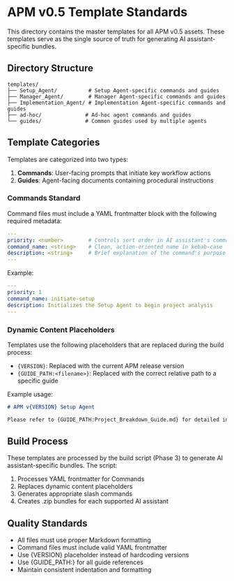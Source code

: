 # APM v0.5 Template Standards

This directory contains the master templates for all APM v0.5 assets. These templates serve as the single source of truth for generating AI assistant-specific bundles.

## Directory Structure

```
templates/
├── Setup_Agent/          # Setup Agent-specific commands and guides
├── Manager_Agent/        # Manager Agent-specific commands and guides
├── Implementation_Agent/ # Implementation Agent-specific commands and guides
├── ad-hoc/              # Ad-hoc agent commands and guides
└── guides/              # Common guides used by multiple agents
```

## Template Categories

Templates are categorized into two types:

1. **Commands**: User-facing prompts that initiate key workflow actions
2. **Guides**: Agent-facing documents containing procedural instructions

### Commands Standard

Command files must include a YAML frontmatter block with the following required metadata:

```yaml
---
priority: <number>        # Controls sort order in AI assistant's command menu
command_name: <string>    # Clean, action-oriented name in kebab-case
description: <string>     # Brief explanation of the command's purpose
---
```

Example:
```yaml
---
priority: 1
command_name: initiate-setup
description: Initializes the Setup Agent to begin project analysis
---
```

### Dynamic Content Placeholders

Templates use the following placeholders that are replaced during the build process:

- `{VERSION}`: Replaced with the current APM release version
- `{GUIDE_PATH:<filename>}`: Replaced with the correct relative path to a specific guide

Example usage:
```markdown
# APM v{VERSION} Setup Agent

Please refer to {GUIDE_PATH:Project_Breakdown_Guide.md} for detailed instructions.
```

## Build Process

These templates are processed by the build script (Phase 3) to generate AI assistant-specific bundles. The script:

1. Processes YAML frontmatter for Commands
2. Replaces dynamic content placeholders
3. Generates appropriate slash commands
4. Creates .zip bundles for each supported AI assistant

## Quality Standards

- All files must use proper Markdown formatting
- Command files must include valid YAML frontmatter
- Use {VERSION} placeholder instead of hardcoding versions
- Use {GUIDE_PATH:<filename>} for all guide references
- Maintain consistent indentation and formatting
